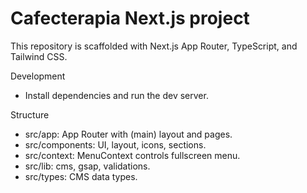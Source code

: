 # Cafecterapia Next.js project

This repository is scaffolded with Next.js App Router, TypeScript, and Tailwind CSS.

Development
- Install dependencies and run the dev server.

Structure
- src/app: App Router with (main) layout and pages.
- src/components: UI, layout, icons, sections.
- src/context: MenuContext controls fullscreen menu.
- src/lib: cms, gsap, validations.
- src/types: CMS data types.
